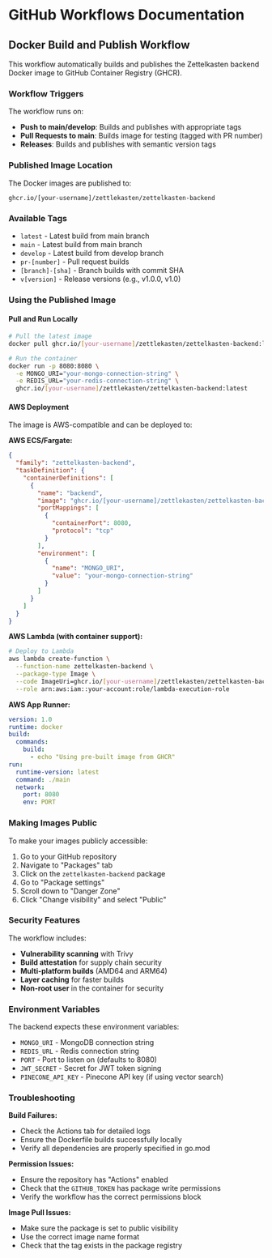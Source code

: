 # GitHub Workflows Documentation

## Docker Build and Publish Workflow

This workflow automatically builds and publishes the Zettelkasten backend Docker image to GitHub Container Registry (GHCR).

### Workflow Triggers

The workflow runs on:
- **Push to main/develop**: Builds and publishes with appropriate tags
- **Pull Requests to main**: Builds image for testing (tagged with PR number)
- **Releases**: Builds and publishes with semantic version tags

### Published Image Location

The Docker images are published to:
```
ghcr.io/[your-username]/zettlekasten/zettelkasten-backend
```

### Available Tags

- `latest` - Latest build from main branch
- `main` - Latest build from main branch
- `develop` - Latest build from develop branch
- `pr-[number]` - Pull request builds
- `[branch]-[sha]` - Branch builds with commit SHA
- `v[version]` - Release versions (e.g., v1.0.0, v1.0)

### Using the Published Image

#### Pull and Run Locally
```bash
# Pull the latest image
docker pull ghcr.io/[your-username]/zettlekasten/zettelkasten-backend:latest

# Run the container
docker run -p 8080:8080 \
  -e MONGO_URI="your-mongo-connection-string" \
  -e REDIS_URL="your-redis-connection-string" \
  ghcr.io/[your-username]/zettlekasten/zettelkasten-backend:latest
```

#### AWS Deployment

The image is AWS-compatible and can be deployed to:

**AWS ECS/Fargate:**
```json
{
  "family": "zettelkasten-backend",
  "taskDefinition": {
    "containerDefinitions": [
      {
        "name": "backend",
        "image": "ghcr.io/[your-username]/zettlekasten/zettelkasten-backend:latest",
        "portMappings": [
          {
            "containerPort": 8080,
            "protocol": "tcp"
          }
        ],
        "environment": [
          {
            "name": "MONGO_URI",
            "value": "your-mongo-connection-string"
          }
        ]
      }
    ]
  }
}
```

**AWS Lambda (with container support):**
```bash
# Deploy to Lambda
aws lambda create-function \
  --function-name zettelkasten-backend \
  --package-type Image \
  --code ImageUri=ghcr.io/[your-username]/zettlekasten/zettelkasten-backend:latest \
  --role arn:aws:iam::your-account:role/lambda-execution-role
```

**AWS App Runner:**
```yaml
version: 1.0
runtime: docker
build:
  commands:
    build:
      - echo "Using pre-built image from GHCR"
run:
  runtime-version: latest
  command: ./main
  network:
    port: 8080
    env: PORT
```

### Making Images Public

To make your images publicly accessible:

1. Go to your GitHub repository
2. Navigate to "Packages" tab
3. Click on the `zettelkasten-backend` package
4. Go to "Package settings"
5. Scroll down to "Danger Zone"
6. Click "Change visibility" and select "Public"

### Security Features

The workflow includes:
- **Vulnerability scanning** with Trivy
- **Build attestation** for supply chain security
- **Multi-platform builds** (AMD64 and ARM64)
- **Layer caching** for faster builds
- **Non-root user** in the container for security

### Environment Variables

The backend expects these environment variables:
- `MONGO_URI` - MongoDB connection string
- `REDIS_URL` - Redis connection string
- `PORT` - Port to listen on (defaults to 8080)
- `JWT_SECRET` - Secret for JWT token signing
- `PINECONE_API_KEY` - Pinecone API key (if using vector search)

### Troubleshooting

**Build Failures:**
- Check the Actions tab for detailed logs
- Ensure the Dockerfile builds successfully locally
- Verify all dependencies are properly specified in go.mod

**Permission Issues:**
- Ensure the repository has "Actions" enabled
- Check that the `GITHUB_TOKEN` has package write permissions
- Verify the workflow has the correct permissions block

**Image Pull Issues:**
- Make sure the package is set to public visibility
- Use the correct image name format
- Check that the tag exists in the package registry 